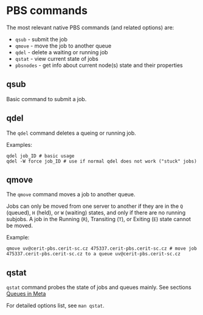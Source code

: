 # PBS commands

The most relevant native PBS commands (and related options) are:

- `qsub` - submit the job
- `qmove` - move the job to another queue 
- `qdel` - delete a waiting or running job
- `qstat` - view current state of jobs
- `pbsnodes` - get info about current node(s) state and their properties

## qsub

Basic command to submit a job.

## qdel

The `qdel` command deletes a  queing or running job.

Examples:

```
qdel job_ID # basic usage
qdel -W force job_ID # use if normal qdel does not work ("stuck" jobs)
```

## qmove

The `qmove` command moves a job to another queue.

Jobs can only be moved from one server to another if they are in the `Q` (queued), `H` (held), or `W` (waiting) states, and only if there are no running subjobs. A job in the Running (`R`), Transiting (`T`), or Exiting (`E`) state cannot be moved.

Example:

    qmove uv@cerit-pbs.cerit-sc.cz 475337.cerit-pbs.cerit-sc.cz # move job 475337.cerit-pbs.cerit-sc.cz to a queue uv@cerit-pbs.cerit-sc.cz

## qstat

`qstat` command probes the state of jobs and queues mainly. See sections [Queues in Meta](../../computing/queues-in-meta)

For detailed options list, see `man qstat`.

